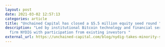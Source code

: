 ```yaml
---
layout: post
date: 2021-03-02 12:57:13
categories: article
title: "Unchained Capital has closed a $5.5 million equity seed round "
description: "Led by institutional Bitcoin technology and financial services
  firm NYDIG with participation from existing investors "
external_url: https://unchained-capital.com/blog/nydig-takes-minority-stake-in-unchained-capital/
---
```

